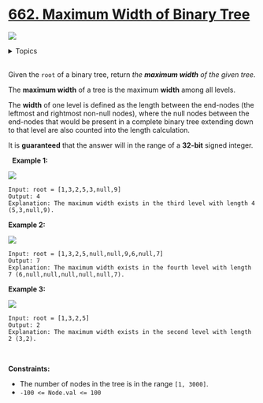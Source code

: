 # [662. Maximum Width of Binary Tree](https://leetcode.cn/problems/maximum-width-of-binary-tree/)

![](https://img.shields.io/badge/Difficulty-Medium-F8AF40.svg)

<details>
<summary>Topics</summary>

* [`Binary Tree`](https://leetcode.com/tag/binary-tree/)
* [`Tree`](https://leetcode.com/tag/tree/)
* [`Breadth-first Search`](https://leetcode.com/tag/breadth-first-search/)
* [`Depth-first Search`](https://leetcode.com/tag/depth-first-search/)

</details>
<br />

Given the `root` of a binary tree, return *the **maximum width** of the given tree*.

The **maximum width** of a tree is the maximum **width** among all levels.

The **width** of one level is defined as the length between the end-nodes (the leftmost and rightmost non-null nodes), where the null nodes between the end-nodes that would be present in a complete binary tree extending down to that level are also counted into the length calculation.

It is **guaranteed** that the answer will in the range of a **32-bit** signed integer.

 
**Example 1:**

![](https://assets.leetcode.com/uploads/2021/05/03/width1-tree.jpg)

    Input: root = [1,3,2,5,3,null,9]
    Output: 4
    Explanation: The maximum width exists in the third level with length 4 (5,3,null,9).

**Example 2:**

![](https://assets.leetcode.com/uploads/2021/05/03/width2-tree.jpg)

    Input: root = [1,3,2,5,null,null,9,6,null,7]
    Output: 7
    Explanation: The maximum width exists in the fourth level with length 7 (6,null,null,null,null,null,7).

**Example 3:**

![](https://assets.leetcode.com/uploads/2021/05/03/width3-tree.jpg)

    Input: root = [1,3,2,5]
    Output: 2
    Explanation: The maximum width exists in the second level with length 2 (3,2).
 

**Constraints:**

+ The number of nodes in the tree is in the range `[1, 3000]`.
+ `-100 <= Node.val <= 100`
